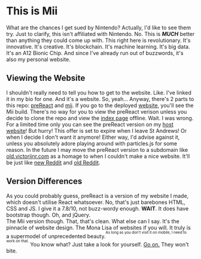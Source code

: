 # This is Mii

What are the chances I get sued by Nintendo? Actually, I'd like to see them try. Just to clarify, this isn't affiliated with Nintendo. No. This is **_MUCH_** better than anything they could come up with. This right here is revolutionary. It's innovative. It's creative. It's blockchain. It's machine learning. It's big data. It's an A12 Bionic Chip. And since I've already run out of buzzwords, it's also my personal website.

## Viewing the Website
I shouldn't really need to tell you how to get to the website. Like. I've linked it in my bio for one. And it's a website. So, yeah... Anyway, there's 2 parts to this repo: [preReact](preReact/) and [mii](mii/). If you go to the deployed [website](https://victorijnr.com), you'll see the Mii build. There's no way for you to view the preReact verison unless you decide to clone the repo and view the [index page](preReact/index.html) offline. Wait. I was wrong. For a limited time only you can see the preReact version on my [host website](https://vi4.host.cs.st-andrews.ac.uk/)! But hurry! This offer is set to expire when I leave St Andrews! Or when I decide I don't want it anymore! Either way, I'd advise against it, unless you absolutely adore playing around with particles.js for some reason. In the future I may move the preReact version to a subdomain like [old.victorijnr.com](old.victorijnr.com) as a homage to when I couldn't make a nice website. It'll be just like [new Reddit](https://www.reddit.com/) and [old Reddit](https://old.reddit.com/).

## Version Differences
As you could probably guess, preReact is a version of my website I made, which doesn't utilise React whatsoever. No, that's just barebones HTML, CSS and JS. I give it a 7.8/10, not buzz-wordy enough. **WAIT**. It does have bootstrap though. Oh, and jQuery.  
The Mii version though. That, that's clean. What else can I say. It's the pinnacle of website design. The Mona Lisa of websites if you will. It truly is a supermodel of unprecedented beauty.<sup><sup>As long as you don't visit it on mobile, I need to work on that.</sup></sup> You know what? Just take a look for yourself. [Go on.](https://victorijnr.com) They won't bite. 